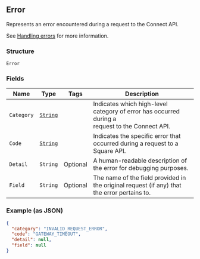## Error

Represents an error encountered during a request to the Connect API.

See [Handling errors](#handlingerrors) for more information.

### Structure

`Error`

### Fields

| Name | Type | Tags | Description |
|  --- | --- | --- | --- |
| `Category` | [`String`](/doc/models/error-category.md) |  | Indicates which high-level category of error has occurred during a<br>request to the Connect API. |
| `Code` | [`String`](/doc/models/error-code.md) |  | Indicates the specific error that occurred during a request to a<br>Square API. |
| `Detail` | `String` | Optional | A human-readable description of the error for debugging purposes. |
| `Field` | `String` | Optional | The name of the field provided in the original request (if any) that<br>the error pertains to. |

### Example (as JSON)

```json
{
  "category": "INVALID_REQUEST_ERROR",
  "code": "GATEWAY_TIMEOUT",
  "detail": null,
  "field": null
}
```

